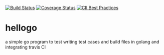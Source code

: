 [![Build Status](https://secure.travis-ci.org/Parag08/hellogo.png?branch=master)](http://travis-ci.org/Parag08/hellogo) 
[![Coverage Status](https://coveralls.io/repos/github/Parag08/hellogo/badge.svg?branch=master)](https://coveralls.io/github/Parag08/hellogo?branch=master) 
[![CII Best Practices](https://bestpractices.coreinfrastructure.org/projects/1343/badge)](https://bestpractices.coreinfrastructure.org/projects/1343)
# hellogo
a simple go program to test writing test cases and build files in golang and integrating travis CI 
